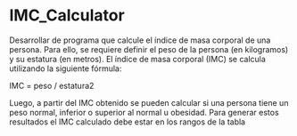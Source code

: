 # IMC_Calculator
Desarrollar de programa que calcule el índice de masa corporal de una persona. Para ello, se requiere definir el peso de la persona (en kilogramos) y su estatura (en metros). El índice de masa corporal (IMC) se calcula utilizando la siguiente fórmula:

IMC = peso / estatura2

Luego, a partir del IMC obtenido se pueden calcular si una persona tiene un peso normal, inferior o superior al normal u obesidad. Para generar estos resultados el IMC calculado debe estar en los rangos de la tabla